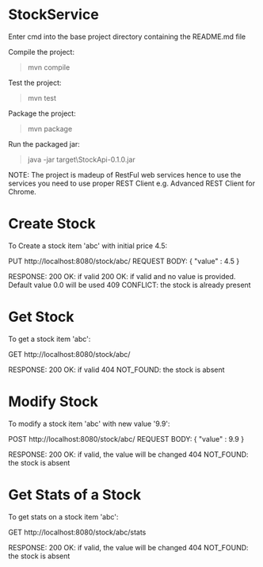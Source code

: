 # StockService

Enter cmd into the base project directory containing the README.md file

Compile the project:
> mvn compile

Test the project:
> mvn test

Package the project:
> mvn package

Run the packaged jar:
> java -jar target\StockApi-0.1.0.jar

NOTE: The project is madeup of RestFul web services hence to use the services you need to use proper REST Client 
e.g. Advanced REST Client for Chrome.

# Create Stock

To Create a stock item 'abc' with initial price 4.5:

PUT http://localhost:8080/stock/abc/
REQUEST BODY:
{
  "value" : 4.5
}

RESPONSE:
200 OK: if valid
200 OK: if valid and no value is provided. Default value 0.0 will be used
409 CONFLICT: the stock is already present

# Get Stock

To get a stock item 'abc':

GET http://localhost:8080/stock/abc/

RESPONSE:
200 OK: if valid
404 NOT_FOUND: the stock is absent

# Modify Stock

To modify a stock item 'abc' with new value '9.9':

POST http://localhost:8080/stock/abc/
REQUEST BODY:
{
  "value" : 9.9
}

RESPONSE:
200 OK: if valid, the value will be changed
404 NOT_FOUND: the stock is absent

# Get Stats of a Stock

To get stats on a stock item 'abc':

GET http://localhost:8080/stock/abc/stats

RESPONSE:
200 OK: if valid, the value will be changed
404 NOT_FOUND: the stock is absent
